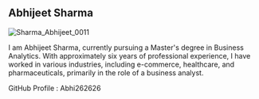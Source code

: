 ## Abhijeet Sharma

![Sharma_Abhijeet_0011](https://github.com/Abhi262626/Introduction/assets/103746095/702a3db6-5d19-4e65-baf0-c63ed02b6906)

I am Abhijeet Sharma, currently pursuing a Master's degree in Business Analytics. With approximately six years of professional experience, I have worked in various industries, including e-commerce, healthcare, and pharmaceuticals, primarily in the role of a business analyst.

GitHub Profile : Abhi262626 
 
